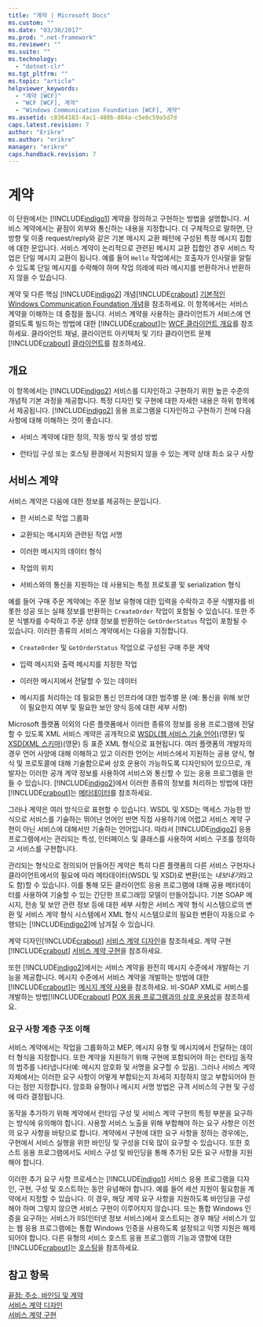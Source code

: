 ```yaml
---
title: "계약 | Microsoft Docs"
ms.custom: ""
ms.date: "03/30/2017"
ms.prod: ".net-framework"
ms.reviewer: ""
ms.suite: ""
ms.technology: 
  - "dotnet-clr"
ms.tgt_pltfrm: ""
ms.topic: "article"
helpviewer_keywords: 
  - "계약 [WCF]"
  - "WCF [WCF], 계약"
  - "Windows Communication Foundation [WCF], 계약"
ms.assetid: c8364183-4ac1-480b-804a-c5e6c59a5d7d
caps.latest.revision: 7
author: "Erikre"
ms.author: "erikre"
manager: "erikre"
caps.handback.revision: 7
---
```

# 계약
이 단원에서는 [!INCLUDE[indigo1](../../../../includes/indigo1-md.md)] 계약을 정의하고 구현하는 방법을 설명합니다.  서비스 계약에서는 끝점이 외부와 통신하는 내용을 지정합니다.  더 구체적으로 말하면, 단방향 및 이중 request\/reply와 같은 기본 메시지 교환 패턴에 구성된 특정 메시지 집합에 대한 문입니다.  서비스 계약이 논리적으로 관련된 메시지 교환 집합인 경우 서비스 작업은 단일 메시지 교환이 됩니다.  예를 들어 `Hello` 작업에서는 호출자가 인사말을 알릴 수 있도록 단일 메시지를 수락해야 하며 작업 의례에 따라 메시지를 반환하거나 반환하지 않을 수 있습니다.  
  
 계약 및 다른 핵심 [!INCLUDE[indigo2](../../../../includes/indigo2-md.md)] 개념[!INCLUDE[crabout](../../../../includes/crabout-md.md)] [기본적인 Windows Communication Foundation 개념](../../../../docs/framework/wcf/fundamental-concepts.md)을 참조하세요.  이 항목에서는 서비스 계약을 이해하는 데 중점을 둡니다.  서비스 계약을 사용하는 클라이언트가 서비스에 연결되도록 빌드하는 방법에 대한 [!INCLUDE[crabout](../../../../includes/crabout-md.md)]는 [WCF 클라이언트 개요](../../../../docs/framework/wcf/wcf-client-overview.md)를 참조하세요.  클라이언트 채널, 클라이언트 아키텍처 및 기타 클라이언트 문제[!INCLUDE[crabout](../../../../includes/crabout-md.md)] [클라이언트](../../../../docs/framework/wcf/feature-details/clients.md)를 참조하세요.  
  
## 개요  
 이 항목에서는 [!INCLUDE[indigo2](../../../../includes/indigo2-md.md)] 서비스를 디자인하고 구현하기 위한 높은 수준의 개념적 기본 과정을 제공합니다.  특정 디자인 및 구현에 대한 자세한 내용은 하위 항목에서 제공됩니다.  [!INCLUDE[indigo2](../../../../includes/indigo2-md.md)] 응용 프로그램을 디자인하고 구현하기 전에 다음 사항에 대해 이해하는 것이 좋습니다.  
  
-   서비스 계약에 대한 정의, 작동 방식 및 생성 방법  
  
-   런타임 구성 또는 호스팅 환경에서 지원되지 않을 수 있는 계약 상태 최소 요구 사항  
  
## 서비스 계약  
 서비스 계약은 다음에 대한 정보를 제공하는 문입니다.  
  
-   한 서비스로 작업 그룹화  
  
-   교환되는 메시지와 관련된 작업 서명  
  
-   이러한 메시지의 데이터 형식  
  
-   작업의 위치  
  
-   서비스와의 통신을 지원하는 데 사용되는 특정 프로토콜 및 serialization 형식  
  
 예를 들어 구매 주문 계약에는 주문 정보 유형에 대한 입력을 수락하고 주문 식별자를 비롯한 성공 또는 실패 정보를 반환하는 `CreateOrder` 작업이 포함될 수 있습니다.  또한 주문 식별자를 수락하고 주문 상태 정보를 반환하는 `GetOrderStatus` 작업이 포함될 수 있습니다.  이러한 종류의 서비스 계약에서는 다음을 지정합니다.  
  
-   `CreateOrder` 및 `GetOrderStatus` 작업으로 구성된 구매 주문 계약  
  
-   입력 메시지와 출력 메시지를 지정한 작업  
  
-   이러한 메시지에서 전달할 수 있는 데이터  
  
-   메시지를 처리하는 데 필요한 통신 인프라에 대한 범주별 문  \(예: 통신을 위해 보안이 필요한지 여부 및 필요한 보안 양식 등에 대한 세부 사항\)  
  
 Microsoft 플랫폼 이외의 다른 플랫폼에서 이러한 종류의 정보를 응용 프로그램에 전달할 수 있도록 XML 서비스 계약은 공개적으로 [WSDL\(웹 서비스 기술 언어\)](http://go.microsoft.com/fwlink/?LinkId=87004)\(영문\) 및 [XSD\(XML 스키마\)](http://go.microsoft.com/fwlink/?LinkId=87005)\(영문\) 등 표준 XML 형식으로 표현됩니다.  여러 플랫폼의 개발자의 경우 언어 사양에 대해 이해하고 있고 이러한 언어는 서비스에서 지원하는 공용 양식, 형식 및 프로토콜에 대해 기술함으로써 상호 운용이 가능하도록 디자인되어 있으므로, 개발자는 이러한 공개 계약 정보를 사용하여 서비스와 통신할 수 있는 응용 프로그램을 만들 수 있습니다.  [!INCLUDE[indigo2](../../../../includes/indigo2-md.md)]에서 이러한 종류의 정보를 처리하는 방법에 대한 [!INCLUDE[crabout](../../../../includes/crabout-md.md)]는 [메타데이터](../../../../docs/framework/wcf/feature-details/metadata.md)를 참조하세요.  
  
 그러나 계약은 여러 방식으로 표현할 수 있습니다. WSDL 및 XSD는 액세스 가능한 방식으로 서비스를 기술하는 뛰어난 언어인 반면 직접 사용하기에 어렵고 서비스 계약 구현이 아닌 서비스에 대해서만 기술하는 언어입니다.  따라서 [!INCLUDE[indigo2](../../../../includes/indigo2-md.md)] 응용 프로그램에서는 관리되는 특성, 인터페이스 및 클래스를 사용하여 서비스 구조를 정의하고 서비스를 구현합니다.  
  
 관리되는 형식으로 정의되어 만들어진 계약은 특히 다른 플랫폼의 다른 서비스 구현자나 클라이언트에서의 필요에 따라 메타데이터\(WSDL 및 XSD\)로 변환\(또는 *내보내기*라고도 함\)할 수 있습니다.  이를 통해 모든 클라이언트 응용 프로그램에 대해 공용 메타데이터를 사용하여 기술할 수 있는 간단한 프로그래밍 모델이 만들어집니다.  기본 SOAP 메시지, 전송 및 보안 관련 정보 등에 대한 세부 사항은 서비스 계약 형식 시스템으로의 변환 및 서비스 계약 형식 시스템에서 XML 형식 시스템으로의 필요한 변환이 자동으로 수행되는 [!INCLUDE[indigo2](../../../../includes/indigo2-md.md)]에 남겨질 수 있습니다.  
  
 계약 디자인[!INCLUDE[crabout](../../../../includes/crabout-md.md)] [서비스 계약 디자인](../../../../docs/framework/wcf/designing-service-contracts.md)을 참조하세요.  계약 구현[!INCLUDE[crabout](../../../../includes/crabout-md.md)] [서비스 계약 구현](../../../../docs/framework/wcf/implementing-service-contracts.md)을 참조하세요.  
  
 또한 [!INCLUDE[indigo2](../../../../includes/indigo2-md.md)]에서는 서비스 계약을 완전히 메시지 수준에서 개발하는 기능을 제공합니다.  메시지 수준에서 서비스 계약을 개발하는 방법에 대한 [!INCLUDE[crabout](../../../../includes/crabout-md.md)]는 [메시지 계약 사용](../../../../docs/framework/wcf/feature-details/using-message-contracts.md)을 참조하세요.  비\-SOAP XML로 서비스를 개발하는 방법[!INCLUDE[crabout](../../../../includes/crabout-md.md)] [POX 응용 프로그램과의 상호 운용성](../../../../docs/framework/wcf/feature-details/interoperability-with-pox-applications.md)을 참조하세요.  
  
### 요구 사항 계층 구조 이해  
 서비스 계약에서는 작업을 그룹화하고 MEP, 메시지 유형 및 메시지에서 전달하는 데이터 형식을 지정합니다. 또한 계약을 지원하기 위해 구현에 포함되어야 하는 런타임 동작의 범주를 나타냅니다\(예: 메시지 암호화 및 서명을 요구할 수 있음\).  그러나 서비스 계약 자체에서는 이러한 요구 사항이 어떻게 부합되는지 자세히 지정하지 않고 부합되어야 한다는 점만 지정합니다.  암호화 유형이나 메시지 서명 방법은 규격 서비스의 구현 및 구성에 따라 결정됩니다.  
  
 동작을 추가하기 위해 계약에서 런타임 구성 및 서비스 계약 구현의 특정 부분을 요구하는 방식에 유의해야 합니다.  사용할 서비스 노출을 위해 부합해야 하는 요구 사항은 이전의 요구 사항을 바탕으로 합니다.  계약에서 구현에 대한 요구 사항을 정하는 경우에는, 구현에서 서비스 실행을 위한 바인딩 및 구성을 더욱 많이 요구할 수 있습니다.  또한 호스트 응용 프로그램에서도 서비스 구성 및 바인딩을 통해 추가된 모든 요구 사항을 지원해야 합니다.  
  
 이러한 추가 요구 사항 프로세스는 [!INCLUDE[indigo1](../../../../includes/indigo1-md.md)] 서비스 응용 프로그램을 디자인, 구현, 구성 및 호스트하는 동안 유념해야 합니다.  예를 들어 세션 지원이 필요함을 계약에서 지정할 수 있습니다.  이 경우, 해당 계약 요구 사항을 지원하도록 바인딩을 구성해야 하며 그렇지 않으면 서비스 구현이 이루어지지 않습니다.  또는 통합 Windows 인증을 요구하는 서비스가 IIS\(인터넷 정보 서비스\)에서 호스트되는 경우 해당 서비스가 있는 웹 응용 프로그램에는 통합 Windows 인증을 사용하도록 설정되고 익명 지원은 해제되어야 합니다.  다른 유형의 서비스 호스트 응용 프로그램의 기능과 영향에 대한 [!INCLUDE[crabout](../../../../includes/crabout-md.md)]는 [호스팅](../../../../docs/framework/wcf/feature-details/hosting.md)을 참조하세요.  
  
## 참고 항목  
 [끝점: 주소, 바인딩 및 계약](../../../../docs/framework/wcf/feature-details/endpoints-addresses-bindings-and-contracts.md)   
 [서비스 계약 디자인](../../../../docs/framework/wcf/designing-service-contracts.md)   
 [서비스 계약 구현](../../../../docs/framework/wcf/implementing-service-contracts.md)